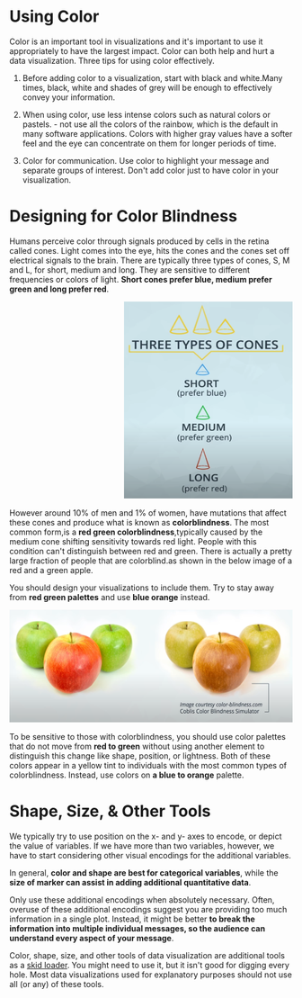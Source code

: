 ﻿
# Using Color

Color is an important tool in visualizations and it's important to use it appropriately to have the largest impact. Color can both help and hurt a data visualization. Three tips for using color effectively.

   1. Before adding color to a visualization, start with black and white.Many times, black, white and shades of grey will be enough to effectively convey your information. 

   2. When using color, use less intense colors such as natural colors or pastels.  - not use all the colors of the rainbow, which is the default in many software applications. Colors with higher gray values have a softer feel and the eye can concentrate on them for longer periods of time. 

   3. Color for communication. Use color to highlight your message and separate groups of interest. Don't add color just to have color in your visualization.


# Designing for Color Blindness

Humans perceive color through signals produced by cells in the retina called cones. Light comes into the eye, hits the cones and the cones set off electrical signals to the brain. There are typically three types of cones, S, M and L, for short, medium and long. They are sensitive to different frequencies or colors of light. **Short cones prefer blue, medium prefer green and long prefer red**. 

 <p align="right">
  <img src="../img/20.PNG" alt="" width="300" height="350" >
 </p>

 However around 10% of men and 1% of women, have mutations that affect these cones and produce what is known as **colorblindness**. 
 The most common form,is a **red green colorblindness**,typically caused by the medium cone shifting sensitivity towards red light. People with this condition can't distinguish between red and green. There is actually a pretty large fraction of people that are colorblind.as shown in the below image of a red and a green apple.
 
 You should design your visualizations to include them. Try to stay away from **red green palettes** and use **blue orange** instead.

 <p align="right">
  <img src="../img/21.PNG" alt="" width="600" height="200" >
 </p>

To be sensitive to those with colorblindness, you should use color palettes that do not move from **red to green** without using another element to distinguish this change like shape, position, or lightness. Both of these colors appear in a yellow tint to individuals with the most common types of colorblindness. Instead, use colors on **a blue to orange** palette.

# Shape, Size, & Other Tools

We typically try to use position on the x- and y- axes to encode, or depict the value of variables. If we have more than two variables, however, we have to start considering other visual encodings for the additional variables.

In general, **color and shape are best for categorical variables**, while the **size of marker can assist in adding additional quantitative data**.

Only use these additional encodings when absolutely necessary. Often, overuse of these additional encodings suggest you are providing too much information in a single plot. Instead, it might be better **to break the information into multiple individual messages, so the audience can understand every aspect of your message**. 

Color, shape, size, and other tools of data visualization are additional tools as a [skid loader](https://en.wikipedia.org/wiki/Skid-steer_loader). You might need to use it, but it isn't good for digging every hole. Most data visualizations used for explanatory purposes should not use all (or any) of these tools.
